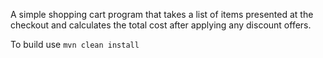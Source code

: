 A simple shopping cart program that takes a list of items presented at the checkout and calculates the total cost after applying any discount offers.

To build use `mvn clean install`